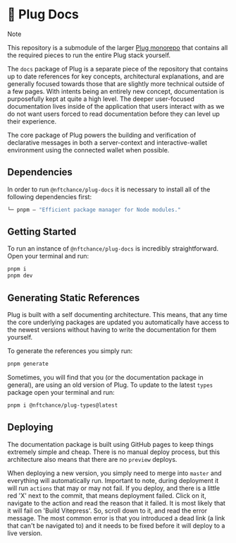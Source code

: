 # 🔌 Plug Docs

> [!NOTE]
> This repository is a submodule of the larger [Plug monorepo](https://github.com/nftchance/plug) that contains all the required pieces to run the entire Plug stack yourself.

The `docs` package of Plug is a separate piece of the repository that contains up to date references for key concepts, architectural explanations, and are generally focused towards those that are slightly more technical outside of a few pages. With intents being an entirely new concept, documentation is purposefully kept at quite a high level. The deeper user-focused documentation lives inside of the application that users interact with as we do not want users forced to read documentation before they can level up their experience.

The core package of Plug powers the building and verification of declarative messages in both a server-context and interactive-wallet environment using the connected wallet when possible.

## Dependencies

In order to run `@nftchance/plug-docs` it is necessary to install all of the following dependencies first:

```ml
└─ pnpm — "Efficient package manager for Node modules."
```

## Getting Started

To run an instance of `@nftchance/plug-docs` is incredibly straightforward. Open your terminal and run:

```bash
pnpm i
pnpm dev
```

## Generating Static References

Plug is built with a self documenting architecture. This means, that any time the core underlying packages are updated you automatically have access to the newest versions without having to write the documentation for them yourself.

To generate the references you simply run:

```bash
pnpm generate
```

Sometimes, you will find that you (or the documentation package in general), are using an old version of Plug. To update to the latest `types` package open your terminal and run:

```bash
pnpm i @nftchance/plug-types@latest
```

## Deploying

The documentation package is built using GitHub pages to keep things extremely simple and cheap. There is no manual deploy process, but this architecture also means that there are no `preview` deploys.

When deploying a new version, you simply need to merge into `master` and everything will automatically run. Important to note, during deployment it will run `actions` that may or may not fail. If you deploy, and there is a little red 'X' next to the commit, that means deployment failed. Click on it, navigate to the action and read the reason that it failed. It is most likely that it will fail on 'Build Vitepress'. So, scroll down to it, and read the error message. The most common error is that you introduced a dead link (a link that can't be navigated to) and it needs to be fixed before it will deploy to a live version.
